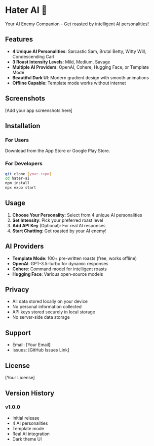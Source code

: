 # Hater AI 🤖

Your AI Enemy Companion - Get roasted by intelligent AI personalities!

## Features

- **4 Unique AI Personalities**: Sarcastic Sam, Brutal Betty, Witty Will, Condescending Carl
- **3 Roast Intensity Levels**: Mild, Medium, Savage
- **Multiple AI Providers**: OpenAI, Cohere, Hugging Face, or Template Mode
- **Beautiful Dark UI**: Modern gradient design with smooth animations
- **Offline Capable**: Template mode works without internet

## Screenshots

[Add your app screenshots here]

## Installation

### For Users
Download from the App Store or Google Play Store.

### For Developers
```bash
git clone [your-repo]
cd hater-ai
npm install
npx expo start
```

## Usage

1. **Choose Your Personality**: Select from 4 unique AI personalities
2. **Set Intensity**: Pick your preferred roast level
3. **Add API Key** (Optional): For real AI responses
4. **Start Chatting**: Get roasted by your AI enemy!

## AI Providers

- **Template Mode**: 100+ pre-written roasts (free, works offline)
- **OpenAI**: GPT-3.5-turbo for dynamic responses
- **Cohere**: Command model for intelligent roasts
- **Hugging Face**: Various open-source models

## Privacy

- All data stored locally on your device
- No personal information collected
- API keys stored securely in local storage
- No server-side data storage

## Support

- Email: [Your Email]
- Issues: [GitHub Issues Link]

## License

[Your License]

## Version History

### v1.0.0
- Initial release
- 4 AI personalities
- Template mode
- Real AI integration
- Dark theme UI 